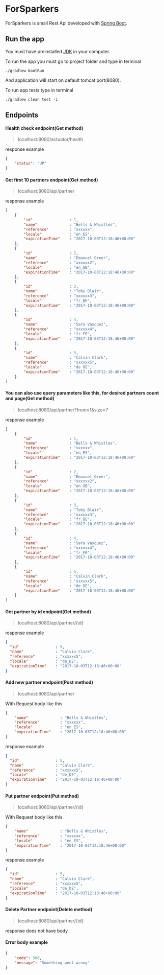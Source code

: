 # ForSparkers

ForSparkers is small Rest Api developed with [Spring Boot](http://projects.spring.io/spring-boot/).

## Run the app

You must have preinstalled [JDK](https://www.oracle.com/java/technologies/javase-downloads.html) in your computer.

To run the app you must go to project folder and type in terminal
```shell
./gradlew bootRun
```
And application will start on default tomcat port(8080).

To run app tests type in terminal
```shell
./gradlew clean test -i
```

## Endpoints

#### Health check endpoint(Get method)
> localhost:8080/actuator/health

response example
```json
{
    "status": "UP"
}
```

#### Get first 10 partners endpoint(Get method)
> localhost:8080/api/partner

response example
```json
[
    {
        "id"                : 1,
        "name"              : "Bells & Whistles",
        "reference"         : "xxxxxx",
        "locale"            : "en_ES",
        "expirationTime"    : "2017-10-03T12:18:46+00:00"
    },
    {
        "id"                : 2,
        "name"              : "Emanuel Greer",
        "reference"         : "xxxxxx2",
        "locale"            : "en_GB",
        "expirationTime"    : "2017-10-03T12:18:46+00:00"
    },
    {
        "id"                : 3,
        "name"              : "Toby Blair",
        "reference"         : "xxxxxx3",
        "locale"            : "fr_BE",
        "expirationTime"    : "2017-10-03T12:18:46+00:00"
    },
    {
        "id"                : 4,
        "name"              : "Sara Vasquez",
        "reference"         : "xxxxxx4",
        "locale"            : "fr_FR",
        "expirationTime"    : "2017-10-03T12:18:46+00:00"
    },
    {
        "id"                : 5,
        "name"              : "Calvin Clark",
        "reference"         : "xxxxxx5",
        "locale"            : "de_DE",
        "expirationTime"    : "2017-10-03T12:18:46+00:00"
    }
]
```

#### You can also use query parameters like this, for desired partners count and page(Get method)
> localhost:8080/api/partner?from=1&size=7

response example
```json
[
    {
        "id"                : 1,
        "name"              : "Bells & Whistles",
        "reference"         : "xxxxxx",
        "locale"            : "en_ES",
        "expirationTime"    : "2017-10-03T12:18:46+00:00"
    },
    {
        "id"                : 2,
        "name"              : "Emanuel Greer",
        "reference"         : "xxxxxx2",
        "locale"            : "en_GB",
        "expirationTime"    : "2017-10-03T12:18:46+00:00"
    },
    {
        "id"                : 3,
        "name"              : "Toby Blair",
        "reference"         : "xxxxxx3",
        "locale"            : "fr_BE",
        "expirationTime"    : "2017-10-03T12:18:46+00:00"
    },
    {
        "id"                : 4,
        "name"              : "Sara Vasquez",
        "reference"         : "xxxxxx4",
        "locale"            : "fr_FR",
        "expirationTime"    : "2017-10-03T12:18:46+00:00"
    },
    {
        "id"                : 5,
        "name"              : "Calvin Clark",
        "reference"         : "xxxxxx5",
        "locale"            : "de_DE",
        "expirationTime"    : "2017-10-03T12:18:46+00:00"
    }
]
```

#### Get partner by id endpoint(Get method)
> localhost:8080/api/partner/{id}

response example
```json
{
  "id"                : 5,
  "name"              : "Calvin Clark",
  "reference"         : "xxxxxx5",
  "locale"            : "de_DE",
  "expirationTime"    : "2017-10-03T12:18:46+00:00"
}
```

#### Add new partner endpoint(Post method)
> localhost:8080/api/partner

With Request body like this
```json
{
    "name"              : "Bells & Whistles",
    "reference"         : "xxxxxx",
    "locale"            : "en_ES",
    "expirationTime"    : "2017-10-03T12:18:46+00:00"
}
```

response example
```json
{
  "id"                : 5,
  "name"              : "Calvin Clark",
  "reference"         : "xxxxxx5",
  "locale"            : "de_DE",
  "expirationTime"    : "2017-10-03T12:18:46+00:00"
}
```

#### Put partner endpoint(Put method)
> localhost:8080/api/partner/{id}

With Request body like this
```json
{
    "name"              : "Bells & Whistles",
    "reference"         : "xxxxxx",
    "locale"            : "en_ES",
    "expirationTime"    : "2017-10-03T12:18:46+00:00"
}
```

response example
```json
{
  "id"                : 5,
  "name"              : "Calvin Clark",
  "reference"         : "xxxxxx5",
  "locale"            : "de_DE",
  "expirationTime"    : "2017-10-03T12:18:46+00:00"
}
```

#### Delete Partner endpoint(Delete method)
> localhost:8080/api/partner/{id}

response does not have body

#### Error body example
```json
{
    "code": 500,
    "message": "Something went wrong"
}
```